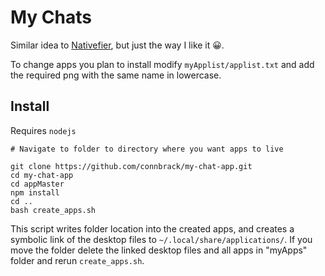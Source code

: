 # My Chats

Similar idea to [Nativefier](https://github.com/nativefier/nativefier), but just the way I like it 😀.

To change apps you plan to install modify ```myApplist/applist.txt``` and add the required png with the same name in lowercase.

## Install

Requires ```nodejs```

```
# Navigate to folder to directory where you want apps to live

git clone https://github.com/connbrack/my-chat-app.git
cd my-chat-app
cd appMaster
npm install 
cd ..
bash create_apps.sh
```
This script writes folder location into the created apps, and creates a symbolic link of the desktop files to ```~/.local/share/applications/```. If you move the folder delete the linked desktop files and all apps in "myApps" folder and rerun ```create_apps.sh```.
